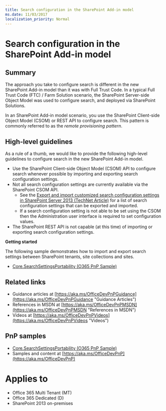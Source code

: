 ```yaml
---
title: Search configuration in the SharePoint Add-in model
ms.date: 11/03/2017
localization_priority: Normal
---
```

Search configuration in the SharePoint Add-in model
===================================================

Summary
-------

The approach you take to configure search is different in the new SharePoint Add-in model than it was with Full Trust Code. In a typical Full Trust Code (FTC) / Farm Solution scenario, the SharePoint Server-side Object Model was used to configure search, and deployed via SharePoint Solutions.

In an SharePoint Add-in model scenario, you use the SharePoint Client-side Object Model (CSOM) or REST API to configure search. This pattern is commonly referred to as the *remote provisioning pattern*.

High-level guidelines
---------------------

As a rule of a thumb, we would like to provide the following high-level guidelines to configure search in the new SharePoint Add-in model.

- Use the SharePoint Client-side Object Model (CSOM) API to configure search whenever possible by importing and exporting search configuration settings.
- Not all search configuration settings are currently available via the SharePoint CSOM API.
	+ See the [Export and import customized search configuration settings in SharePoint Server 2013 (TechNet Article)](https://technet.microsoft.com/library/jj871675.aspx#BKMK_2) for a list of search configuration settings that can be exported and imported.
	+ If a search configuration setting is not able to be set using the CSOM then the Administration user interface is required to set configuration values.
- The SharePoint REST API is not capable (at this time) of importing or exporting search configuration settings.

**Getting started**

The following sample demonstrates how to import and export search settings between SharePoint tenants, site collections and sites.

- [Core.SearchSettingsPortability (O365 PnP Sample)](https://github.com/SharePoint/PnP/tree/master/Samples/Core.SearchSettingsPortability)

## Related links

- Guidance articles at [https://aka.ms/OfficeDevPnPGuidance](https://aka.ms/OfficeDevPnPGuidance "Guidance Articles")
- References in MSDN at [https://aka.ms/OfficeDevPnPMSDN](https://aka.ms/OfficeDevPnPMSDN "References in MSDN")
- Videos at [https://aka.ms/OfficeDevPnPVideos](https://aka.ms/OfficeDevPnPVideos "Videos")

## PnP samples

- [Core.SearchSettingsPortability (O365 PnP Sample)](https://github.com/SharePoint/PnP/tree/master/Samples/Core.SearchSettingsPortability)
- Samples and content at [https://aka.ms/OfficeDevPnP](https://aka.ms/OfficeDevPnP)

# Applies to

- Office 365 Multi Tenant (MT)
- Office 365 Dedicated (D)
- SharePoint 2013 on-premises

